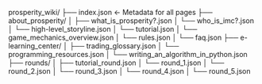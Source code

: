 prosperity_wiki/
├── index.json                  ← Metadata for all pages
├── about_prosperity/
│   ├── what_is_prosperity?.json
│   └── who_is_imc?.json
│   └── high-level_storyline.json
│   └── tutorial.json
│   └── game_mechanics_overview.json
│   └── rules.json
│   └── faq.json
├── e-learning_center/
│   ├── trading_glossary.json
│   └── programming_resources.json
│   └── writing_an_algorithm_in_python.json
├── rounds/
│   ├── tutorial_round.json
│   └── round_1.json
│   └── round_2.json
│   └── round_3.json
│   └── round_4.json
│   └── round_5.json
